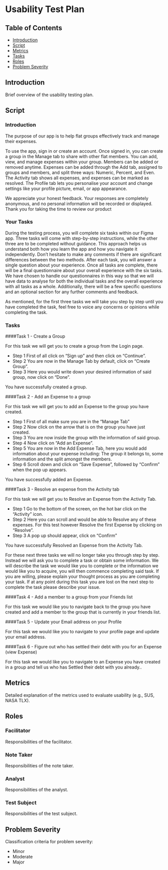 # Usability Test Plan

## Table of Contents
- [Introduction](#introduction)
- [Script](#script)
- [Metrics](#metrics)
- [Tasks](#tasks)
- [Roles](#roles)
- [Problem Severity](#problem-severity)

## Introduction
Brief overview of the usability testing plan.

## Script
### Introduction

The purpose of our app is to help flat groups effectively track and manage their expenses.

To use the app, sign in or create an account. Once signed in, you can create a group in the Manage tab to share with other flat members. You can add, view, and manage expenses within your group. Members can be added or removed anytime. Expenses can be added through the Add tab, assigned to groups and members, and split three ways: Numeric, Percent, and Even. The Activity tab shows all expenses, and expenses can be marked as resolved. The Profile tab lets you personalise your account and change settings like your profile picture, email, or app appearance.

We appreciate your honest feedback. Your responses are completely anonymous, and no personal information will be recorded or displayed. Thank you for taking the time to review our product

### Your Tasks

During the testing process, you will complete six tasks within our Figma app. Three tasks will come with step-by-step instructions, while the other three are to be completed without guidance. This approach helps us understand both how you learn the app and how you navigate it independently. Don’t hesitate to make any comments if there are significant differences between the two methods. After each task, you will answer a single question about your experience. Once all tasks are complete, there will be a final questionnaire about your overall experience with the six tasks.  We have chosen to handle our questionnaires in this way so that we will have data to analyse for both the individual tasks and the overall experience with all tasks as a whole. Additionally, there will be a few specific questions and an optional section for any further comments and feedback.

As mentioned, for the first three tasks we will take you step by step until you have completed the task, feel free to voice any concerns or opinions while completing the task.


### Tasks

####Task 1 - Create a Group

For this task we will get you to create a group from the Login page.

- Step 1 First of all click on “Sign up” and then click on “Continue”.
- Step 2 You are now in the Manage Tab by default, click on “Create Group”.
- Step 3 Here you would write down your desired information of said group, now click on “Done”.

You have successfully created a group.

####Task 2 - Add an Expense to a group

For this task we will get you to add an Expense to the group you have created.

- Step 1 First of all make sure you are in the “Manage Tab”
- Step 2 Now click on the arrow that is on the group you have just created.
- Step 3 You are now inside the group with the information of said group.
- Step 4 Now click on “Add an Expense”.
- Step 5 You are now in the Add Expense Tab, here you would add information about your expense including: The group it belongs to, some information and the split amongst the members.
- Step 6 Scroll down and click on “Save Expense”, followed by “Confirm” when the pop up appears.

You have successfully added an Expense.

####Task 3 - Resolve an expense from the Activity tab

For this task we will get you to Resolve an Expense from the Activity Tab.

- Step 1 Go to the bottom of the screen, on the hot bar click on the “Activity” icon.
- Step 2 Here you can scroll and would be able to Resolve any of these expenses. For this test however Resolve the first Expense by clicking on “Resolve”.
- Step 3 A pop up should appear, click on “Confirm”

You have successfully Resolved an Expense from the Activity Tab.

For these next three tasks we will no longer take you through step by step. Instead we will ask you to complete a task or obtain some information. We will describe the task we would like you to complete or the information we would like you to acquire, you will then commence completing said task. If you are willing, please explain your thought process as you are completing your task. If at any point during this task you are lost on the next step to complete the task please describe your issue. 

####Task 4 - Add a member to a group from your Friends list

For this task we would like you to navigate back to the group you have created and add a member to the group that is currently in your friends list.

####Task 5 - Update your Email address on your Profile

For this task we would like you to navigate to your profile page and update your email address.

####Task 6 - Figure out who has settled their debt with you for an Expense (view Expense)

For this task we would like you to navigate to an Expense you have created in a group and tell us who has Settled their debt with you already..


## Metrics
Detailed explanation of the metrics used to evaluate usability (e.g., SUS, NASA TLX).

## Roles
### Facilitator
Responsibilities of the facilitator.
### Note Taker
Responsibilities of the note taker.
### Analyst
Responsibilities of the analyst.
### Test Subject
Responsibilities of the test subject.

## Problem Severity
Classification criteria for problem severity:
- Minor
- Moderate
- Major